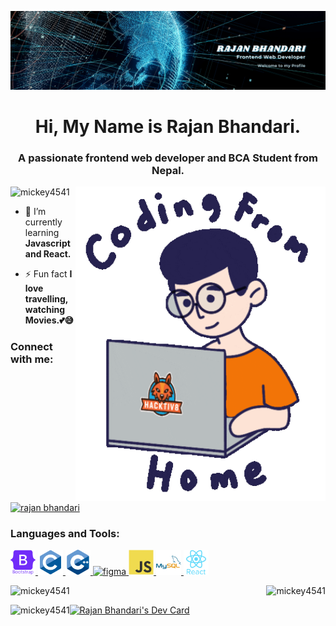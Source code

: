 ![logo](https://github.com/Mickey4541/gifs/blob/main/github%20banner.png)
<h1 align="center">Hi, My Name is Rajan Bhandari.</h1>
<h3 align="center">A passionate frontend web developer and BCA Student from Nepal.</h3>

<img align = "right" alt = "coding" width = "400" src = "https://github.com/Mickey4541/gifs/blob/main/coding%20from%20home.gif">

<p align="left"> <img src="https://komarev.com/ghpvc/?username=mickey4541&label=Profile%20views&color=0e75b6&style=flat" alt="mickey4541" /> </p>

- 🌱 I’m currently learning **Javascript and React.**

- ⚡ Fun fact **I love travelling, watching Movies.💕😅**

<h3 align="left">Connect with me:</h3>
<p align="left">
<a href="https://www.linkedin.com/in/rajan-bhandari4541/" target="blank"><img align="center" src="https://raw.githubusercontent.com/rahuldkjain/github-profile-readme-generator/master/src/images/icons/Social/linked-in-alt.svg" alt="rajan bhandari" height="30" width="40" /></a>
</p>

<h3 align="left">Languages and Tools:</h3>
<p align="left"> <a href="https://getbootstrap.com" target="_blank" rel="noreferrer"> <img src="https://raw.githubusercontent.com/devicons/devicon/master/icons/bootstrap/bootstrap-plain-wordmark.svg" alt="bootstrap" width="40" height="40"/> </a> <a href="https://www.cprogramming.com/" target="_blank" rel="noreferrer"> <img src="https://raw.githubusercontent.com/devicons/devicon/master/icons/c/c-original.svg" alt="c" width="40" height="40"/> </a> <a href="https://www.w3schools.com/cpp/" target="_blank" rel="noreferrer"> <img src="https://raw.githubusercontent.com/devicons/devicon/master/icons/cplusplus/cplusplus-original.svg" alt="cplusplus" width="40" height="40"/> </a> <a href="https://www.figma.com/" target="_blank" rel="noreferrer"> <img src="https://www.vectorlogo.zone/logos/figma/figma-icon.svg" alt="figma" width="40" height="40"/> </a> <a href="https://developer.mozilla.org/en-US/docs/Web/JavaScript" target="_blank" rel="noreferrer"> <img src="https://raw.githubusercontent.com/devicons/devicon/master/icons/javascript/javascript-original.svg" alt="javascript" width="40" height="40"/> </a> <a href="https://www.mysql.com/" target="_blank" rel="noreferrer"> <img src="https://raw.githubusercontent.com/devicons/devicon/master/icons/mysql/mysql-original-wordmark.svg" alt="mysql" width="40" height="40"/> </a> <a href="https://reactjs.org/" target="_blank" rel="noreferrer"> <img src="https://raw.githubusercontent.com/devicons/devicon/master/icons/react/react-original-wordmark.svg" alt="react" width="40" height="40"/> </a> </p>
<div style: flex-direction = "column">
<p><img align="left"  src="https://github-readme-stats.vercel.app/api/top-langs?username=mickey4541&show_icons=true&locale=en&layout=compact" alt="mickey4541" /></p>

<p>&nbsp;<img align="right" src="https://github-readme-stats.vercel.app/api?username=mickey4541&show_icons=true&locale=en" alt="mickey4541" /></p>

<p><img align="left"  src="https://github-readme-streak-stats.herokuapp.com/?user=mickey4541&" alt="mickey4541" /></p>
</div>
<a href="https://app.daily.dev/mickey4541"><img src="https://api.daily.dev/devcards/v2/Seq1WHa8MvMu9JORH7BR1.png?type=wide&r=mrj" width="652" alt="Rajan Bhandari's Dev Card"/></a>
